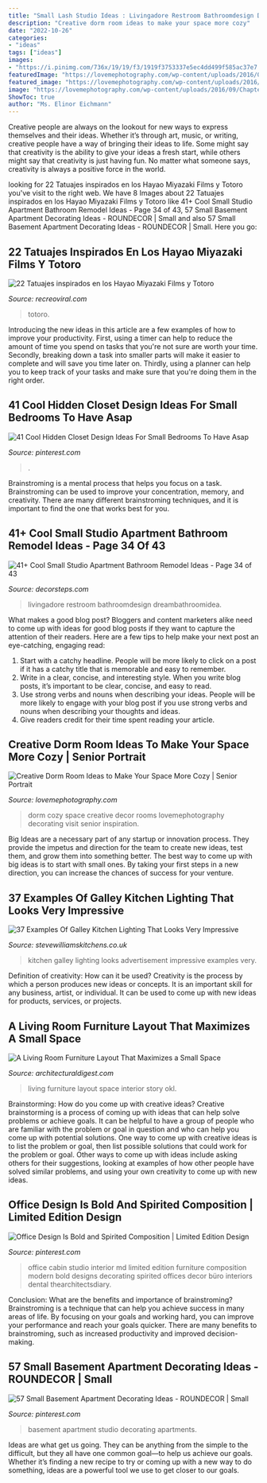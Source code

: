 ```yaml
---
title: "Small Lash Studio Ideas : Livingadore Restroom Bathroomdesign Dreambathroomidea"
description: "Creative dorm room ideas to make your space more cozy"
date: "2022-10-26"
categories:
- "ideas"
tags: ["ideas"]
images:
- "https://i.pinimg.com/736x/19/19/f3/1919f3753337e5ec4dd499f585ac37e7.jpg"
featuredImage: "https://lovemephotography.com/wp-content/uploads/2016/09/Chapter-12-Dorm-Room-Ideas-01.jpg"
featured_image: "https://lovemephotography.com/wp-content/uploads/2016/09/Chapter-12-Dorm-Room-Ideas-01.jpg"
image: "https://lovemephotography.com/wp-content/uploads/2016/09/Chapter-12-Dorm-Room-Ideas-01.jpg"
ShowToc: true
author: "Ms. Elinor Eichmann"
---
```



Creative people are always on the lookout for new ways to express themselves and their ideas. Whether it’s through art, music, or writing, creative people have a way of bringing their ideas to life. Some might say that creativity is the ability to give your ideas a fresh start, while others might say that creativity is just having fun. No matter what someone says, creativity is always a positive force in the world.

	

		
looking for 22 Tatuajes inspirados en los Hayao Miyazaki Films y Totoro you've visit to the right web. We have 8 Images about 22 Tatuajes inspirados en los Hayao Miyazaki Films y Totoro like 41+ Cool Small Studio Apartment Bathroom Remodel Ideas - Page 34 of 43, 57 Small Basement Apartment Decorating Ideas - ROUNDECOR | Small and also 57 Small Basement Apartment Decorating Ideas - ROUNDECOR | Small. Here you go:
		
    
## 22 Tatuajes Inspirados En Los Hayao Miyazaki Films Y Totoro

<img loading=lazy src="https://www.recreoviral.com/wp-content/uploads/2016/04/TATUAJES-TOTORO-9.jpg" onerror="this.onerror=null;this.src='https://tse2.mm.bing.net/th?id=OIP.BD1AR2Lmsewv8c3Pyk6gpAHaKL&amp;pid=15.1';" alt="22 Tatuajes inspirados en los Hayao Miyazaki Films y Totoro">

_Source: recreoviral.com_

>totoro. 

	

Introducing the new ideas in this article are a few examples of how to improve your productivity. First, using a timer can help to reduce the amount of time you spend on tasks that you're not sure are worth your time. Secondly, breaking down a task into smaller parts will make it easier to complete and will save you time later on. Thirdly, using a planner can help you to keep track of your tasks and make sure that you're doing them in the right order.

    
## 41 Cool Hidden Closet Design Ideas For Small Bedrooms To Have Asap

<img loading=lazy src="https://i.pinimg.com/736x/19/19/f3/1919f3753337e5ec4dd499f585ac37e7.jpg" onerror="this.onerror=null;this.src='https://tse2.mm.bing.net/th?id=OIP.tC2TfvTemCen2--VBNATgQHaLH&amp;pid=15.1';" alt="41 Cool Hidden Closet Design Ideas For Small Bedrooms To Have Asap">

_Source: pinterest.com_

>. 

	

Brainstroming is a mental process that helps you focus on a task. Brainstroming can be used to improve your concentration, memory, and creativity. There are many different brainstroming techniques, and it is important to find the one that works best for you.

    
## 41+ Cool Small Studio Apartment Bathroom Remodel Ideas - Page 34 Of 43

<img loading=lazy src="http://decorsteps.com/wp-content/uploads/2018/11/41-Cool-Small-Studio-Apartment-Bathroom-Remodel-Ideas-34.jpg" onerror="this.onerror=null;this.src='https://tse1.mm.bing.net/th?id=OIP.hoe1zjhxh6i-TStbN1JZfQHaLI&amp;pid=15.1';" alt="41+ Cool Small Studio Apartment Bathroom Remodel Ideas - Page 34 of 43">

_Source: decorsteps.com_

>livingadore restroom bathroomdesign dreambathroomidea. 

	

What makes a good blog post?
Bloggers and content marketers alike need to come up with ideas for good blog posts if they want to capture the attention of their readers. Here are a few tips to help make your next post an eye-catching, engaging read: 
1. Start with a catchy headline. People will be more likely to click on a post if it has a catchy title that is memorable and easy to remember.
2. Write in a clear, concise, and interesting style. When you write blog posts, it’s important to be clear, concise, and easy to read.
3. Use strong verbs and nouns when describing your ideas. People will be more likely to engage with your blog post if you use strong verbs and nouns when describing your thoughts and ideas.
4. Give readers credit for their time spent reading your article.

    
## Creative Dorm Room Ideas To Make Your Space More Cozy | Senior Portrait

<img loading=lazy src="https://lovemephotography.com/wp-content/uploads/2016/09/Chapter-12-Dorm-Room-Ideas-01.jpg" onerror="this.onerror=null;this.src='https://tse1.mm.bing.net/th?id=OIP.si95z-AmW-LC7xcO99CobAHaL2&amp;pid=15.1';" alt="Creative Dorm Room Ideas to Make Your Space More Cozy | Senior Portrait">

_Source: lovemephotography.com_

>dorm cozy space creative decor rooms lovemephotography decorating visit senior inspiration. 

	

Big Ideas are a necessary part of any startup or innovation process. They provide the impetus and direction for the team to create new ideas, test them, and grow them into something better. The best way to come up with big ideas is to start with small ones. By taking your first steps in a new direction, you can increase the chances of success for your venture.

    
## 37 Examples Of Galley Kitchen Lighting That Looks Very Impressive

<img loading=lazy src="http://www.stevewilliamskitchens.co.uk/wp-content/uploads/2016/12/1-7.jpg" onerror="this.onerror=null;this.src='https://tse4.mm.bing.net/th?id=OIP.hEve7ZFiP0Q1kM8Ew9zvygHaLG&amp;pid=15.1';" alt="37 Examples Of Galley Kitchen Lighting That Looks Very Impressive">

_Source: stevewilliamskitchens.co.uk_

>kitchen galley lighting looks advertisement impressive examples very. 

	

Definition of creativity: How can it be used?
Creativity is the process by which a person produces new ideas or concepts. It is an important skill for any business, artist, or individual. It can be used to come up with new ideas for products, services, or projects.

    
## A Living Room Furniture Layout That Maximizes A Small Space

<img loading=lazy src="http://media.architecturaldigest.com/photos/59120ba6b3064307ffee5a91/master/pass/OKL_AmyStone_Interior_022.jpg" onerror="this.onerror=null;this.src='https://tse4.mm.bing.net/th?id=OIP.8RBqla63M_rFc1P2YQ37aQHaLH&amp;pid=15.1';" alt="A Living Room Furniture Layout That Maximizes a Small Space">

_Source: architecturaldigest.com_

>living furniture layout space interior story okl. 

	

Brainstorming: How do you come up with creative ideas?
Creative brainstorming is a process of coming up with ideas that can help solve problems or achieve goals. It can be helpful to have a group of people who are familiar with the problem or goal in question and who can help you come up with potential solutions. One way to come up with creative ideas is to list the problem or goal, then list possible solutions that could work for the problem or goal. Other ways to come up with ideas include asking others for their suggestions, looking at examples of how other people have solved similar problems, and using your own creativity to come up with new ideas.

    
## Office Design Is Bold And Spirited Composition | Limited Edition Design

<img loading=lazy src="https://i.pinimg.com/736x/a8/82/27/a8822794050a4989713a0d57163988db.jpg" onerror="this.onerror=null;this.src='https://tse4.mm.bing.net/th?id=OIP.TiKfJMMsW_cejNtEbv041gHaLF&amp;pid=15.1';" alt="Office Design Is Bold and Spirited Composition | Limited Edition Design">

_Source: pinterest.com_

>office cabin studio interior md limited edition furniture composition modern bold designs decorating spirited offices decor büro interiors dental thearchitectsdiary. 

	

Conclusion: What are the benefits and importance of brainstroming?
Brainstroming is a technique that can help you achieve success in many areas of life. By focusing on your goals and working hard, you can improve your performance and reach your goals quicker. There are many benefits to brainstroming, such as increased productivity and improved decision-making.

    
## 57 Small Basement Apartment Decorating Ideas - ROUNDECOR | Small

<img loading=lazy src="https://i.pinimg.com/736x/52/a2/76/52a27641a64c50df073167dfb404842d.jpg" onerror="this.onerror=null;this.src='https://tse3.mm.bing.net/th?id=OIP.agk-WBac3SosPS1_Bf6GyQHaJ3&amp;pid=15.1';" alt="57 Small Basement Apartment Decorating Ideas - ROUNDECOR | Small">

_Source: pinterest.com_

>basement apartment studio decorating apartments. 

	

Ideas are what get us going. They can be anything from the simple to the difficult, but they all have one common goal—to help us achieve our goals. Whether it’s finding a new recipe to try or coming up with a new way to do something, ideas are a powerful tool we use to get closer to our goals.


